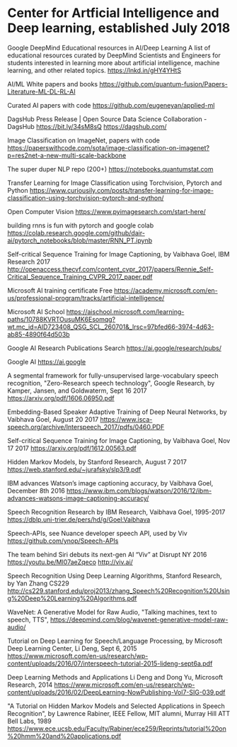 # Center for Artficial Intelligence and Deep learning, established July 2018

Google DeepMind Educational resources in AI/Deep Learning
A list of educational resources curated by DeepMind Scientists and Engineers for students interested in learning more about artificial intelligence, machine learning, and other related topics.
https://lnkd.in/gHY4YHtS 

AI/ML White papers and books 
https://github.com/quantum-fusion/Papers-Literature-ML-DL-RL-AI

Curated AI papers with code
https://github.com/eugeneyan/applied-ml

DagsHub Press Release | Open Source Data Science Collaboration - DagsHub
https://bit.ly/34sM8sQ
https://dagshub.com/

Image Classification on ImageNet, papers with code 
https://paperswithcode.com/sota/image-classification-on-imagenet?p=res2net-a-new-multi-scale-backbone

The super duper NLP repo (200+)
https://notebooks.quantumstat.com

Transfer Learning for Image Classification using Torchvision, Pytorch and Python
https://www.curiousily.com/posts/transfer-learning-for-image-classification-using-torchvision-pytorch-and-python/

Open Computer Vision
https://www.pyimagesearch.com/start-here/

building rnns is fun with pytorch and google colab 
https://colab.research.google.com/github/dair-ai/pytorch_notebooks/blob/master/RNN_PT.ipynb

Self-critical Sequence Training for Image Captioning, by Vaibhava Goel, IBM Research 2017
http://openaccess.thecvf.com/content_cvpr_2017/papers/Rennie_Self-Critical_Sequence_Training_CVPR_2017_paper.pdf

Microsoft AI training certificate Free
https://academy.microsoft.com/en-us/professional-program/tracks/artificial-intelligence/

Microsoft AI School
https://aischool.microsoft.com/learning-paths/10788KVRTOusuMK6Esomqg?wt.mc_id=AID723408_QSG_SCL_260701&_lrsc=97bfed66-3974-4d63-ab85-4890f64d503b

Google AI Research Publications Search
https://ai.google/research/pubs/

Google AI
https://ai.google

A segmental framework for fully-unsupervised large-vocabulary speech recognition, "Zero-Research speech technology", Google Research, by Kamper, Jansen, and Goldwaterm, Sept 16 2017
https://arxiv.org/pdf/1606.06950.pdf

Embedding-Based Speaker Adaptive Training of Deep Neural Networks, by Vaibhava Goel, August 20 2017
https://www.isca-speech.org/archive/Interspeech_2017/pdfs/0460.PDF

Self-critical Sequence Training for Image Captioning, by Vaibhava Goel, Nov 17 2017
https://arxiv.org/pdf/1612.00563.pdf

Hidden Markov Models, by Stanford Research, August 7 2017
https://web.stanford.edu/~jurafsky/slp3/9.pdf

IBM advances Watson’s image captioning accuracy, by Vaibhava Goel, December 8th 2016
https://www.ibm.com/blogs/watson/2016/12/ibm-advances-watsons-image-captioning-accuracy/

Speech Recognition Research by IBM Research, Vaibhava Goel, 1995-2017
https://dblp.uni-trier.de/pers/hd/g/Goel:Vaibhava

Speech-APIs, see Nuance developer speech API, used by Viv
https://github.com/ynop/Speech-APIs

The team behind Siri debuts its next-gen AI “Viv” at Disrupt NY 2016
https://youtu.be/MI07aeZqeco
http://viv.ai/

Speech Recognition Using Deep Learning Algorithms, Stanford Research, by Yan Zhang CS229
http://cs229.stanford.edu/proj2013/zhang_Speech%20Recognition%20Using%20Deep%20Learning%20Algorithms.pdf

WaveNet: A Generative Model for Raw Audio, "Talking machines, text to speech, TTS", 
https://deepmind.com/blog/wavenet-generative-model-raw-audio/

Tutorial on Deep Learning for Speech/Language Processing, by Microsoft Deep Learning Center, Li Deng, Sept 6, 2015
https://www.microsoft.com/en-us/research/wp-content/uploads/2016/07/interspeech-tutorial-2015-lideng-sept6a.pdf

Deep Learning Methods and Applications Li Deng and Dong Yu, Microsoft Research, 2014
https://www.microsoft.com/en-us/research/wp-content/uploads/2016/02/DeepLearning-NowPublishing-Vol7-SIG-039.pdf

"A Tutorial on Hidden Markov Models and Selected Applications in Speech Recognition", by Lawrence Rabiner, IEEE Fellow, MIT alumni, Murray Hill ATT Bell Labs, 1989
https://www.ece.ucsb.edu/Faculty/Rabiner/ece259/Reprints/tutorial%20on%20hmm%20and%20applications.pdf
